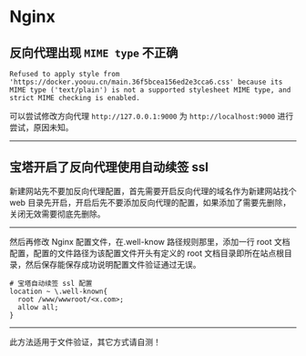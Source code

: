 # Nginx

## 反向代理出现 `MIME type` 不正确

```
Refused to apply style from 'https://docker.yoouu.cn/main.36f5bcea156ed2e3cca6.css' because its MIME type ('text/plain') is not a supported stylesheet MIME type, and strict MIME checking is enabled.
```

可以尝试修改方向代理 `http://127.0.0.1:9000` 为 `http://localhost:9000` 进行尝试，原因未知。

---

## 宝塔开启了反向代理使用自动续签 ssl

新建网站先不要加反向代理配置，首先需要开启反向代理的域名作为新建网站找个 web 目录先开启，开启后先不要添加反向代理的配置，如果添加了需要先删除，关闭无效需要彻底先删除。

---

然后再修改 Nginx 配置文件，在.well-know 路径规则那里，添加一行 root 文档配置，配置的文件路径为该配置文件开头有定义的 root 文档目录即所在站点根目录，然后保存能保存成功说明配置文件验证通过无误。

```nginx
# 宝塔自动续签 ssl 配置
location ~ \.well-known{
  root /www/wwwroot/<x.com>;
  allow all;
}
```

---

此方法适用于文件验证，其它方式请自测！
